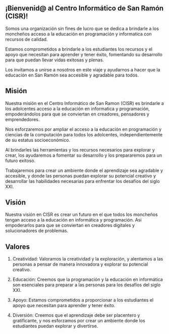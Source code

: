 ## ¡Bienvenid@ al Centro Informático de San Ramón (CISR)! 

Somos una organización sin fines de lucro que se dedica a brindarle a los moncheños acceso a la educación en programación y informatica con recursos de calidad. 

Estamos comprometidos a brindarle a los estudiantes los recursos y el apoyo que necesitan para aprender y tener éxito, fomentando su desarrollo para que puedan llevar vidas exitosas y plenas. 

Los invitamos a unirse a nosotros en este viaje y ayudarnos a hacer que la educación en San Ramón sea accesible y agradable para todos.

## Misión

Nuestra misión en el Centro Informático de San Ramon (CISR) es brindarle a los adolcentes acceso a la educación en informatica y programación, empoderándolos para que se conviertan en creadores, pensadores y emprendedores. 

Nos esforzaremos por ampliar el acceso a la educación en programación y ciencias de la computación para todos los adolcentes, independientemente de su estatus socioeconómico. 

Al brindarles las herramientas y los recursos necesarios para explorar y crear, los ayudaremos a fomentar su desarrollo y los prepararemos para un futuro exitoso. 

Trabajaremos para crear un ambiente donde el aprendizaje sea agradable y accesible, y donde las personas puedan explorar su potencial creativo y desarrollar las habilidades necesarias para enfrentar los desafíos del siglo XXI.

## Visión

Nuestra visión en CISR es crear un futuro en el que todos los moncheños tengan acceso a la educación en informática y programación. Asi empoderarlos para que se conviertan en creadores digitales y solucionadores de problemas. 

## Valores

1. Creatividad: Valoramos la creatividad y la exploración, y alentamos a las personas a pensar de manera innovadora y explorar su potencial creativo.

2. Educación: Creemos que la programación y la educación en informática son esenciales para preparar a las personas para los desafíos del siglo XXI.

3. Apoyo: Estamos comprometidos a proporcionar a los estudiantes el apoyo que necesitan para aprender y tener éxito.

4. Diversión: Creemos que el aprendizaje debe ser placentero y gratificante, y nos esforzamos por crear un ambiente donde los estudiantes puedan explorar y divertirse.
